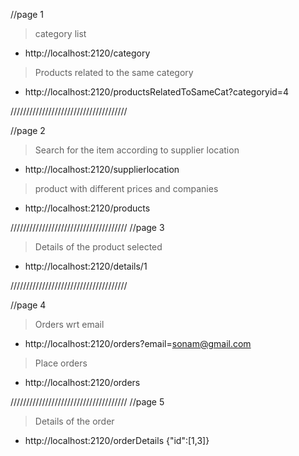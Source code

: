 <!-- FLIPKART CLONE -->

//page 1
>category list
* http://localhost:2120/category

>Products related to the same category
* http://localhost:2120/productsRelatedToSameCat?categoryid=4


/////////////////////////////////////

//page 2
>Search for the item according to supplier location
* http://localhost:2120/supplierlocation

>product with different prices and companies
* http://localhost:2120/products


/////////////////////////////////////
//page 3
>Details of the product selected
* http://localhost:2120/details/1


/////////////////////////////////////

//page 4
>Orders wrt email
* http://localhost:2120/orders?email=sonam@gmail.com

>Place orders
* http://localhost:2120/orders


/////////////////////////////////////
//page 5
>Details of the order
* http://localhost:2120/orderDetails
{"id":[1,3]}


